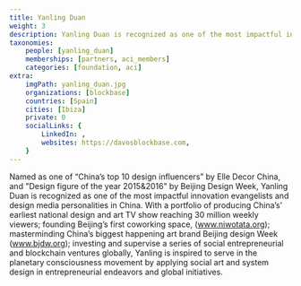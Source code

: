 ```yaml
---
title: Yanling Duan
weight: 3
description: Yanling Duan is recognized as one of the most impactful innovation evangelists and design media personalities in China.
taxonomies:
    people: [yanling_duan]
    memberships: [partners, aci_members]
    categories: [foundation, aci]
extra:
    imgPath: yanling_duan.jpg
    organizations: [blockbase]
    countries: [Spain]
    cities: [Ibiza]
    private: 0
    socialLinks: {
        LinkedIn: ,
        websites: https://davosblockbase.com,
    }
---
```


Named as one of “China’s top 10 design influencers” by Elle Decor China, and "Design figure of the year 2015&2016" by Beijing Design Week, Yanling Duan is recognized as one of the most impactful innovation evangelists and design media personalities in China. With a portfolio of producing China’s’ earliest national design and art TV show reaching 30 million weekly viewers; founding Beijing’s first coworking space, (www.niwotata.org); masterminding China’s biggest happening art brand Beijing design Week (www.bjdw.org); investing and supervise a series of social entrepreneurial and blockchain ventures globally, Yanling is inspired to serve in the planetary consciousness movement by applying social art and system design in entrepreneurial endeavors and global initiatives. 
